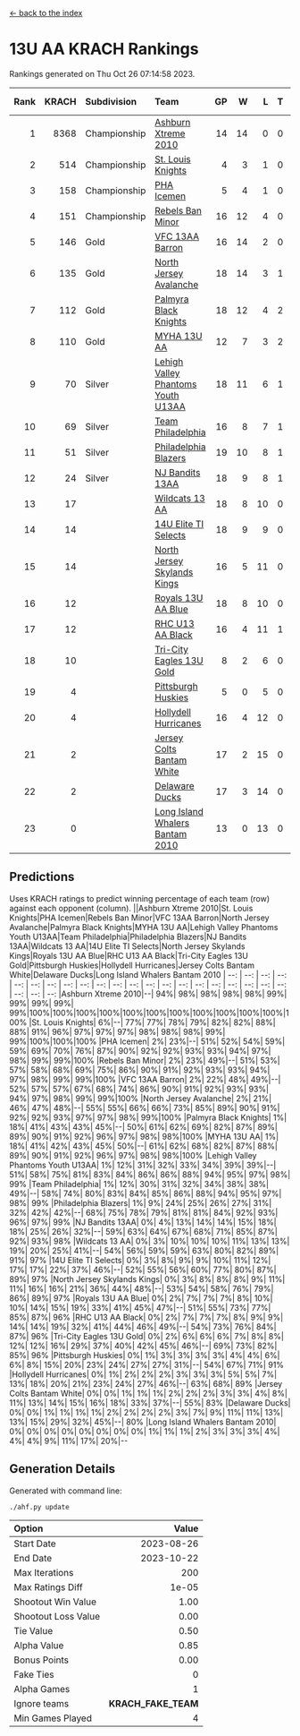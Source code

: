 [<- back to the index](readme.md)
# 13U AA KRACH Rankings
Rankings generated on Thu Oct 26 07:14:58 2023.

Rank|KRACH|Subdivision|Team|GP|W|L|T|OTW|OTL|SoS|Exp Wins|Win Diff
---:|---:|:---|:---|---:|---:|---:|---:|---:|---:|---:|---:|---:
1|8368|Championship|[Ashburn Xtreme 2010](https://gamesheetstats.com/seasons/3659/teams/140527/schedule)|14|14|0|0|0|0|101|14.8|-0.0
2|514|Championship|[St. Louis Knights](https://gamesheetstats.com/seasons/3659/teams/143323/schedule)|4|3|1|0|0|0|1699|3.8|-0.0
3|158|Championship|[PHA Icemen](https://gamesheetstats.com/seasons/3659/teams/143321/schedule)|5|4|1|0|0|0|54|4.9|0.0
4|151|Championship|[Rebels Ban Minor](https://gamesheetstats.com/seasons/3659/teams/140539/schedule)|16|12|4|0|0|0|1015|12.9|0.0
5|146|Gold|[VFC 13AA Barron](https://gamesheetstats.com/seasons/3659/teams/140544/schedule)|16|14|2|0|1|0|27|14.9|0.0
6|135|Gold|[North Jersey Avalanche](https://gamesheetstats.com/seasons/3659/teams/140535/schedule)|18|14|3|1|0|0|469|15.4|0.0
7|112|Gold|[Palmyra Black Knights](https://gamesheetstats.com/seasons/3659/teams/140537/schedule)|18|12|4|2|0|0|910|13.9|0.0
8|110|Gold|[MYHA 13U AA](https://gamesheetstats.com/seasons/3659/teams/140533/schedule)|12|7|3|2|1|0|86|8.9|0.0
9|70|Silver|[Lehigh Valley Phantoms Youth U13AA](https://gamesheetstats.com/seasons/3659/teams/140531/schedule)|18|11|6|1|0|2|488|12.4|0.0
10|69|Silver|[Team Philadelphia](https://gamesheetstats.com/seasons/3659/teams/140542/schedule)|16|8|7|1|0|0|1042|9.4|0.0
11|51|Silver|[Philadelphia Blazers](https://gamesheetstats.com/seasons/3659/teams/140538/schedule)|19|10|8|1|2|0|884|11.4|0.0
12|24|Silver|[NJ Bandits 13AA](https://gamesheetstats.com/seasons/3659/teams/140534/schedule)|18|9|8|1|2|2|486|10.4|0.0
13|17||[Wildcats 13 AA](https://gamesheetstats.com/seasons/3659/teams/140545/schedule)|18|8|10|0|0|0|50|8.9|0.0
14|14||[14U Elite TI Selects](https://gamesheetstats.com/seasons/3659/teams/140526/schedule)|18|9|9|0|1|1|42|9.9|0.0
15|14||[North Jersey Skylands Kings](https://gamesheetstats.com/seasons/3659/teams/140536/schedule)|16|5|11|0|1|0|72|5.9|0.0
16|12||[Royals 13U AA Blue](https://gamesheetstats.com/seasons/3659/teams/140541/schedule)|18|8|10|0|0|1|59|8.9|0.0
17|12||[RHC U13 AA Black](https://gamesheetstats.com/seasons/3659/teams/140540/schedule)|16|4|11|1|0|0|62|5.4|0.0
18|10||[Tri-City Eagles 13U Gold](https://gamesheetstats.com/seasons/3659/teams/140543/schedule)|8|2|6|0|0|1|68|2.9|0.0
19|4||[Pittsburgh Huskies](https://gamesheetstats.com/seasons/3659/teams/149413/schedule)|5|0|5|0|0|0|1476|0.9|0.0
20|4||[Hollydell Hurricanes](https://gamesheetstats.com/seasons/3659/teams/140529/schedule)|16|4|12|0|0|0|557|4.9|0.0
21|2||[Jersey Colts Bantam White](https://gamesheetstats.com/seasons/3659/teams/140530/schedule)|17|2|15|0|0|1|56|2.9|0.0
22|2||[Delaware Ducks](https://gamesheetstats.com/seasons/3659/teams/140528/schedule)|17|3|14|0|0|0|35|3.9|0.0
23|0||[Long Island Whalers Bantam 2010](https://gamesheetstats.com/seasons/3659/teams/140532/schedule)|13|0|13|0|0|0|50|0.9|0.0

## Predictions
Uses KRACH ratings to predict winning percentage of each team (row) against each opponent (column).
||Ashburn Xtreme 2010|St. Louis Knights|PHA Icemen|Rebels Ban Minor|VFC 13AA Barron|North Jersey Avalanche|Palmyra Black Knights|MYHA 13U AA|Lehigh Valley Phantoms Youth U13AA|Team Philadelphia|Philadelphia Blazers|NJ Bandits 13AA|Wildcats 13 AA|14U Elite TI Selects|North Jersey Skylands Kings|Royals 13U AA Blue|RHC U13 AA Black|Tri-City Eagles 13U Gold|Pittsburgh Huskies|Hollydell Hurricanes|Jersey Colts Bantam White|Delaware Ducks|Long Island Whalers Bantam 2010
| --: | --: | --: | --: | --: | --: | --: | --: | --: | --: | --: | --: | --: | --: | --: | --: | --: | --: | --: | --: | --: | --: | --: | --: 
|Ashburn Xtreme 2010|--| 94%| 98%| 98%| 98%| 98%| 99%| 99%| 99%| 99%| 99%|100%|100%|100%|100%|100%|100%|100%|100%|100%|100%|100%|100%
|St. Louis Knights|  6%|--| 77%| 77%| 78%| 79%| 82%| 82%| 88%| 88%| 91%| 96%| 97%| 97%| 97%| 98%| 98%| 98%| 99%| 99%|100%|100%|100%
|PHA Icemen|  2%| 23%|--| 51%| 52%| 54%| 59%| 59%| 69%| 70%| 76%| 87%| 90%| 92%| 92%| 93%| 93%| 94%| 97%| 98%| 99%| 99%|100%
|Rebels Ban Minor|  2%| 23%| 49%|--| 51%| 53%| 57%| 58%| 68%| 69%| 75%| 86%| 90%| 91%| 92%| 93%| 93%| 94%| 97%| 98%| 99%| 99%|100%
|VFC 13AA Barron|  2%| 22%| 48%| 49%|--| 52%| 57%| 57%| 67%| 68%| 74%| 86%| 90%| 91%| 92%| 93%| 93%| 94%| 97%| 98%| 99%| 99%|100%
|North Jersey Avalanche|  2%| 21%| 46%| 47%| 48%|--| 55%| 55%| 66%| 66%| 73%| 85%| 89%| 90%| 91%| 92%| 92%| 93%| 97%| 97%| 98%| 99%|100%
|Palmyra Black Knights|  1%| 18%| 41%| 43%| 43%| 45%|--| 50%| 61%| 62%| 69%| 82%| 87%| 89%| 89%| 90%| 91%| 92%| 96%| 97%| 98%| 98%|100%
|MYHA 13U AA|  1%| 18%| 41%| 42%| 43%| 45%| 50%|--| 61%| 62%| 68%| 82%| 87%| 88%| 89%| 90%| 91%| 92%| 96%| 97%| 98%| 98%|100%
|Lehigh Valley Phantoms Youth U13AA|  1%| 12%| 31%| 32%| 33%| 34%| 39%| 39%|--| 51%| 58%| 75%| 81%| 83%| 84%| 86%| 86%| 88%| 94%| 95%| 97%| 98%| 99%
|Team Philadelphia|  1%| 12%| 30%| 31%| 32%| 34%| 38%| 38%| 49%|--| 58%| 74%| 80%| 83%| 84%| 85%| 86%| 88%| 94%| 95%| 97%| 98%| 99%
|Philadelphia Blazers|  1%|  9%| 24%| 25%| 26%| 27%| 31%| 32%| 42%| 42%|--| 68%| 75%| 78%| 79%| 81%| 81%| 84%| 92%| 93%| 96%| 97%| 99%
|NJ Bandits 13AA|  0%|  4%| 13%| 14%| 14%| 15%| 18%| 18%| 25%| 26%| 32%|--| 59%| 63%| 64%| 67%| 68%| 71%| 85%| 87%| 92%| 93%| 98%
|Wildcats 13 AA|  0%|  3%| 10%| 10%| 10%| 11%| 13%| 13%| 19%| 20%| 25%| 41%|--| 54%| 56%| 59%| 59%| 63%| 80%| 82%| 89%| 91%| 97%
|14U Elite TI Selects|  0%|  3%|  8%|  9%|  9%| 10%| 11%| 12%| 17%| 17%| 22%| 37%| 46%|--| 52%| 55%| 56%| 60%| 77%| 80%| 87%| 89%| 97%
|North Jersey Skylands Kings|  0%|  3%|  8%|  8%|  8%|  9%| 11%| 11%| 16%| 16%| 21%| 36%| 44%| 48%|--| 53%| 54%| 58%| 76%| 79%| 86%| 89%| 97%
|Royals 13U AA Blue|  0%|  2%|  7%|  7%|  7%|  8%| 10%| 10%| 14%| 15%| 19%| 33%| 41%| 45%| 47%|--| 51%| 55%| 73%| 77%| 85%| 87%| 96%
|RHC U13 AA Black|  0%|  2%|  7%|  7%|  7%|  8%|  9%|  9%| 14%| 14%| 19%| 32%| 41%| 44%| 46%| 49%|--| 54%| 73%| 76%| 84%| 87%| 96%
|Tri-City Eagles 13U Gold|  0%|  2%|  6%|  6%|  6%|  7%|  8%|  8%| 12%| 12%| 16%| 29%| 37%| 40%| 42%| 45%| 46%|--| 69%| 73%| 82%| 85%| 96%
|Pittsburgh Huskies|  0%|  1%|  3%|  3%|  3%|  3%|  4%|  4%|  6%|  6%|  8%| 15%| 20%| 23%| 24%| 27%| 27%| 31%|--| 54%| 67%| 71%| 91%
|Hollydell Hurricanes|  0%|  1%|  2%|  2%|  2%|  3%|  3%|  3%|  5%|  5%|  7%| 13%| 18%| 20%| 21%| 23%| 24%| 27%| 46%|--| 63%| 68%| 89%
|Jersey Colts Bantam White|  0%|  0%|  1%|  1%|  1%|  2%|  2%|  2%|  3%|  3%|  4%|  8%| 11%| 13%| 14%| 15%| 16%| 18%| 33%| 37%|--| 55%| 83%
|Delaware Ducks|  0%|  0%|  1%|  1%|  1%|  1%|  2%|  2%|  2%|  2%|  3%|  7%|  9%| 11%| 11%| 13%| 13%| 15%| 29%| 32%| 45%|--| 80%
|Long Island Whalers Bantam 2010|  0%|  0%|  0%|  0%|  0%|  0%|  0%|  0%|  1%|  1%|  1%|  2%|  3%|  3%|  3%|  4%|  4%|  4%|  9%| 11%| 17%| 20%|--

## Generation Details

Generated with command line:
```
./ahf.py update
```

| Option | Value |
| :----- | ----: |
| Start Date | 2023-08-26 |
| End Date | 2023-10-22 |
| Max Iterations | 200 |
| Max Ratings Diff | 1e-05 |
| Shootout Win Value | 1.00 |
| Shootout Loss Value | 0.00 |
| Tie Value | 0.50 |
| Alpha Value | 0.85 |
| Bonus Points | 0.00 |
| Fake Ties | 0 |
| Alpha Games | 1 |
| Ignore teams | __KRACH_FAKE_TEAM__ |
| Min Games Played | 4 |

